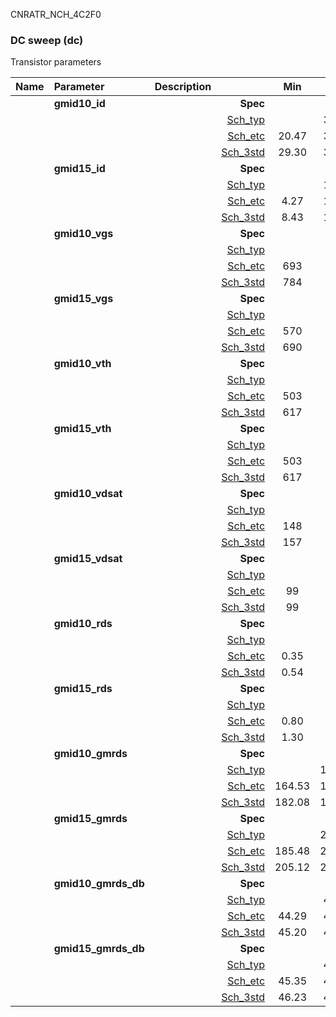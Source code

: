 CNRATR_NCH_4C2F0

### DC sweep (dc)

Transistor parameters



|**Name**|**Parameter**|**Description**| |**Min**|**Typ**|**Max**| Unit|
|:---|:---|:---|---:|:---:|:---:|:---:| ---:|
||**gmid10\_id** | | **Spec**  |  | **0.00** |  | **uA** |
| | | |<a href='results/dc_Sch_typical.html'>Sch_typ</a>| | 31.76 |  | |
| | | |<a href='results/dc_Sch_etc.html'>Sch_etc</a>|20.47 | 33.23 | 55.66 | |
| | | |<a href='results/dc_Sch_mc.html'>Sch_3std</a>|29.30 | 32.29 | 35.27 | |
||**gmid15\_id** | | **Spec**  |  | **0.00** |  | **uA** |
| | | |<a href='results/dc_Sch_typical.html'>Sch_typ</a>| | 11.57 |  | |
| | | |<a href='results/dc_Sch_etc.html'>Sch_etc</a>|4.27 | 10.54 | 23.82 | |
| | | |<a href='results/dc_Sch_mc.html'>Sch_3std</a>|8.43 | 11.69 | 14.94 | |
||**gmid10\_vgs** | | **Spec**  |  | **0** |  | **mV** |
| | | |<a href='results/dc_Sch_typical.html'>Sch_typ</a>| | 799 |  | |
| | | |<a href='results/dc_Sch_etc.html'>Sch_etc</a>|693 | 795 | 893 | |
| | | |<a href='results/dc_Sch_mc.html'>Sch_3std</a>|784 | 800 | 816 | |
||**gmid15\_vgs** | | **Spec**  |  | **0** |  | **mV** |
| | | |<a href='results/dc_Sch_typical.html'>Sch_typ</a>| | 711 |  | |
| | | |<a href='results/dc_Sch_etc.html'>Sch_etc</a>|570 | 688 | 810 | |
| | | |<a href='results/dc_Sch_mc.html'>Sch_3std</a>|690 | 712 | 734 | |
||**gmid10\_vth** | | **Spec**  |  | **0** |  | **mV** |
| | | |<a href='results/dc_Sch_typical.html'>Sch_typ</a>| | 626 |  | |
| | | |<a href='results/dc_Sch_etc.html'>Sch_etc</a>|503 | 612 | 721 | |
| | | |<a href='results/dc_Sch_mc.html'>Sch_3std</a>|617 | 626 | 636 | |
||**gmid15\_vth** | | **Spec**  |  | **0** |  | **mV** |
| | | |<a href='results/dc_Sch_typical.html'>Sch_typ</a>| | 626 |  | |
| | | |<a href='results/dc_Sch_etc.html'>Sch_etc</a>|503 | 612 | 721 | |
| | | |<a href='results/dc_Sch_mc.html'>Sch_3std</a>|617 | 626 | 636 | |
||**gmid10\_vdsat** | | **Spec**  |  | **0** |  | **mV** |
| | | |<a href='results/dc_Sch_typical.html'>Sch_typ</a>| | 161 |  | |
| | | |<a href='results/dc_Sch_etc.html'>Sch_etc</a>|148 | 165 | 183 | |
| | | |<a href='results/dc_Sch_mc.html'>Sch_3std</a>|157 | 162 | 167 | |
||**gmid15\_vdsat** | | **Spec**  |  | **0** |  | **mV** |
| | | |<a href='results/dc_Sch_typical.html'>Sch_typ</a>| | 106 |  | |
| | | |<a href='results/dc_Sch_etc.html'>Sch_etc</a>|99 | 102 | 105 | |
| | | |<a href='results/dc_Sch_mc.html'>Sch_3std</a>|99 | 106 | 114 | |
||**gmid10\_rds** | | **Spec**  |  | **0.00** |  | **MOhm** |
| | | |<a href='results/dc_Sch_typical.html'>Sch_typ</a>| | 0.59 |  | |
| | | |<a href='results/dc_Sch_etc.html'>Sch_etc</a>|0.35 | 0.62 | 1.24 | |
| | | |<a href='results/dc_Sch_mc.html'>Sch_3std</a>|0.54 | 0.59 | 0.64 | |
||**gmid15\_rds** | | **Spec**  |  | **0.00** |  | **MOhm** |
| | | |<a href='results/dc_Sch_typical.html'>Sch_typ</a>| | 1.39 |  | |
| | | |<a href='results/dc_Sch_etc.html'>Sch_etc</a>|0.80 | 2.07 | 5.19 | |
| | | |<a href='results/dc_Sch_mc.html'>Sch_3std</a>|1.30 | 1.39 | 1.48 | |
||**gmid10\_gmrds** | | **Spec**  |  | **0.00** |  | **V** |
| | | |<a href='results/dc_Sch_typical.html'>Sch_typ</a>| | 184.71 |  | |
| | | |<a href='results/dc_Sch_etc.html'>Sch_etc</a>|164.53 | 185.03 | 208.19 | |
| | | |<a href='results/dc_Sch_mc.html'>Sch_3std</a>|182.08 | 184.35 | 186.62 | |
||**gmid15\_gmrds** | | **Spec**  |  | **0.00** |  | **V** |
| | | |<a href='results/dc_Sch_typical.html'>Sch_typ</a>| | 208.65 |  | |
| | | |<a href='results/dc_Sch_etc.html'>Sch_etc</a>|185.48 | 206.23 | 235.07 | |
| | | |<a href='results/dc_Sch_mc.html'>Sch_3std</a>|205.12 | 208.45 | 211.78 | |
||**gmid10\_gmrds\_db** | | **Spec**  |  | **0.00** |  | **dB** |
| | | |<a href='results/dc_Sch_typical.html'>Sch_typ</a>| | 45.33 |  | |
| | | |<a href='results/dc_Sch_etc.html'>Sch_etc</a>|44.29 | 45.33 | 46.35 | |
| | | |<a href='results/dc_Sch_mc.html'>Sch_3std</a>|45.20 | 45.31 | 45.42 | |
||**gmid15\_gmrds\_db** | | **Spec**  |  | **0.00** |  | **dB** |
| | | |<a href='results/dc_Sch_typical.html'>Sch_typ</a>| | 46.38 |  | |
| | | |<a href='results/dc_Sch_etc.html'>Sch_etc</a>|45.35 | 46.28 | 47.42 | |
| | | |<a href='results/dc_Sch_mc.html'>Sch_3std</a>|46.23 | 46.37 | 46.51 | |

